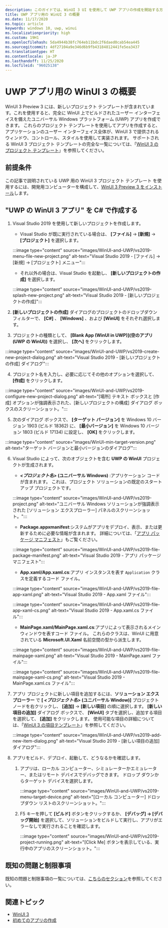 ```yaml
---
description: このガイドでは、WinUI 3 UI を使用して UWP アプリの作成を開始する方法について説明します。
title: UWP アプリ用の WinUI 3 の概要
ms.date: 11/17/2020
ms.topic: article
keywords: windows 10, uwp, winui
ms.localizationpriority: high
ms.custom: 19H1
ms.openlocfilehash: 5da4944b38fc764eb11bdc2f6daed0cab54ea445
ms.sourcegitcommit: 4df27104a9e346d6b9fb43184812441fe5ea3437
ms.translationtype: HT
ms.contentlocale: ja-JP
ms.lasthandoff: 11/25/2020
ms.locfileid: "96025138"
---
```

# <a name="get-started-with-winui-3-for-uwp-apps"></a>UWP アプリ用の WinUI 3 の概要

WinUI 3 Preview 3 には、新しいプロジェクト テンプレートが含まれています。これを使用すると、完全に WinUI 上でビルドされたユーザー インターフェイスを備えたユニバーサル Windows プラットフォーム (UWP) アプリを作成できます。 これらのプロジェクト テンプレートを使用してアプリを作成すると、アプリケーションのユーザー インターフェイス全体が、WinUI 3 で提供されるウィンドウ、コントロール、スタイルを使用して実装されます。 サポートされる WinUI 3 プロジェクト テンプレートの完全な一覧については、「[WinUI 3 のプロジェクト テンプレート](index.md#project-templates-for-winui-3)」を参照してください。

## <a name="prerequisites"></a>前提条件

この記事で説明されている UWP 用の WinUI 3 プロジェクト テンプレート を使用するには、開発用コンピューターを構成して、[WinUI 3 Preview 3 をインストール](index.md#install-winui-3-preview-3)します。

## <a name="create-a-winui-3-app-in-uwp-for-c"></a>"UWP の WinUI 3 アプリ" を C# で作成する

1. Visual Studio 2019 を使用して新しいプロジェクトを作成します。
   - Visual Studio が既に実行されている場合は、 **[ファイル]**  ->  **[新規]**  ->  **[プロジェクト]** を選択します。

   :::image type="content" source="images/WinUI-and-UWP/vs2019-menu-file-new-project.png" alt-text="Visual Studio 2019 - [ファイル] -> [新規] -> [プロジェクト] メニュー":::

   - それ以外の場合は、Visual Studio を起動し、 **[新しいプロジェクトの作成]** を選択します。

   :::image type="content" source="images/WinUI-and-UWP/vs2019-splash-new-project.png" alt-text="Visual Studio 2019 - [新しいプロジェクトの作成]":::

2. **[新しいプロジェクトの作成]** ダイアログのプロジェクトのドロップダウン フィルターで、 **[C#]** 、 **[Windows]** 、および **[WinUI]** をそれぞれ選択します。

3. プロジェクトの種類として、 **[Blank App (WinUI in UWP)]\(空のアプリ (UWP の WinUI)\)** を選択し、 **[次へ]** をクリックします。

:::image type="content" source="images/WinUI-and-UWP/vs2019-create-new-project-dialog.png" alt-text="Visual Studio 2019 - [新しいプロジェクトの作成] ダイアログ":::

4. プロジェクト名を入力し、必要に応じてその他のオプションを選択して、 **[作成]** をクリックします。

:::image type="content" source="images/WinUI-and-UWP/vs2019-configure-new-project-dialog.png" alt-text="[場所] テキスト ボックスと [作成] オプションが強調表示された、[新しいプロジェクトの構成] ダイアログ ボックスのスクリーンショット。":::

5. 次のダイアログ ボックスで、 **[ターゲット バージョン]** を Windows 10 バージョン 1903 (ビルド 18362) に、 **[最小バージョン]** を Windows 10 バージョン 1803 (ビルド 17134) に設定し、 **[OK]** をクリックします。

:::image type="content" source="images/WinUI-min-target-version.png" alt-text="ターゲット バージョンと最小バージョンのダイアログ":::

6. Visual Studio によって、次のオブジェクトを含む **UWP の WinUI** プロジェクトが生成されます。

    - **_<プロジェクト名>_ (ユニバーサル Windows)** :アプリケーション コードが含まれます。 これは、プロジェクト ソリューションの既定のスタートアップ プロジェクトです。

    :::image type="content" source="images/WinUI-and-UWP/vs2019-project.png" alt-text="ユニバーサル Windows ソリューションが強調表示された [ソリューション エクスプローラー] パネルのスクリーンショット。":::

    - **Package.appxmanifest**:システムがアプリをデプロイ、表示、または更新するために必要な情報が含まれます。 詳細については、「[アプリ パッケージ マニフェスト](/uwp/schemas/appxpackage/appx-package-manifest)」もご覧ください。

    :::image type="content" source="images/WinUI-and-UWP/vs2019-file-package-manifest.png" alt-text="Visual Studio 2019 - アプリ パッケージ マニフェスト":::

    - **App.xaml/App.xaml.cs**:アプリ インスタンスを表す `Application` クラスを定義するコード ファイル。

    :::image type="content" source="images/WinUI-and-UWP/vs2019-file-app-xaml.png" alt-text="Visual Studio 2019 - App.xaml ファイル":::

    :::image type="content" source="images/WinUI-and-UWP/vs2019-file-app-xaml-cs.png" alt-text="Visual Studio 2019 - App.xaml.cs ファイル":::

    - **MainPage.xaml/MainPage.xaml.cs**:アプリによって表示されるメイン ウィンドウを表すコード ファイル。 これらのクラスは、WinUI に用意されている **Microsoft.UI.Xaml** 名前空間の型から派生します。

    :::image type="content" source="images/WinUI-and-UWP/vs2019-file-mainpage-xaml.png" alt-text="Visual Studio 2019 - MainPage.xaml ファイル":::

    :::image type="content" source="images/WinUI-and-UWP/vs2019-file-mainpage-xaml-cs.png" alt-text="Visual Studio 2019 - MainPage.xaml.cs ファイル":::

7. アプリ プロジェクトに新しい項目を追加するには、**ソリューション エクスプローラー** で **[ _<プロジェクト名>_ (ユニバーサル Window)]** プロジェクト ノードを右クリックし、 **[追加]**  ->  **[新しい項目]** の順に選択します。 **[新しい項目の追加]** ダイアログ ボックスで、 **[WinUI]** タブを選択し、追加する項目を選択して、 **[追加]** をクリックします。 使用可能な項目の詳細については、「[WinUI 3 の項目テンプレート](index.md#item-templates-for-winui-3)」を参照してください。

    :::image type="content" source="images/WinUI-and-UWP/vs2019-add-new-item-dialog.png" alt-text="Visual Studio 2019 - [新しい項目の追加] ダイアログ":::

8. アプリをビルド、デプロイ、起動して、どうなるかを確認します。

    1. アプリは、ローカル コンピューター、シミュレーターかエミュレーター、またはリモート デバイスでデバッグできます。 ドロップ ダウンからターゲット デバイスを選択します。

        :::image type="content" source="images/WinUI-and-UWP/vs2019-menu-target-device.png" alt-text="[ローカル コンピューター] ドロップダウン リストのスクリーンショット。":::

    1. F5 キーを押して **[ビルド]** ボタンをクリックするか、 **[デバッグ] -> [デバッグ開始]** を選択して、ソリューションをビルドして実行し、アプリがエラーなしで実行されることを確認します。

        :::image type="content" source="images/WinUI-and-UWP/vs2019-project-running.png" alt-text="[Click Me] ボタンを表示している、実行中のアプリのスクリーンショット。":::

## <a name="known-issues-and-limitations"></a>既知の問題と制限事項

既知の問題と制限事項の一覧については、[こちらのセクション](index.md#preview-3-limitations-and-known-issues)を参照してください。

## <a name="related-topics"></a>関連トピック

- [WinUI 3](index.md)
- [初めてのアプリの作成](/windows/uwp/get-started/your-first-app)